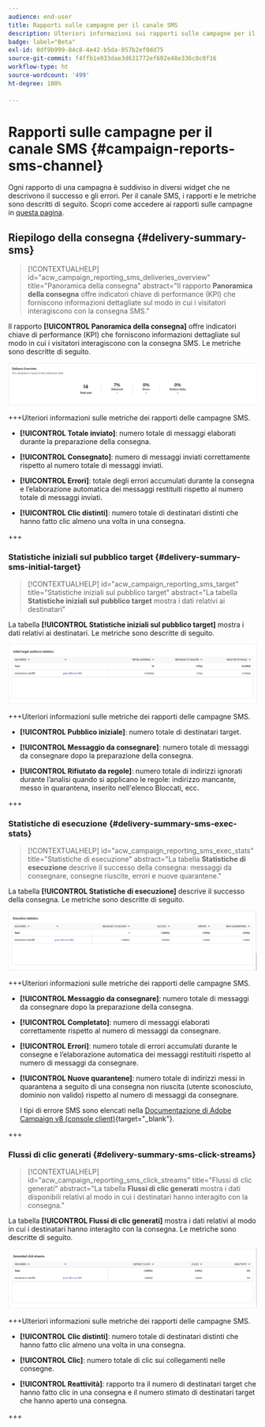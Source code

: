 ```yaml
---
audience: end-user
title: Rapporti sulle campagne per il canale SMS
description: Ulteriori informazioni sui rapporti sulle campagne per il canale SMS
badge: label="Beta"
exl-id: 0df9b999-84c8-4e42-b5da-857b2ef0dd75
source-git-commit: f4ffb1e033dae3d631772ef602e48e336c8c0f16
workflow-type: ht
source-wordcount: '499'
ht-degree: 100%

---
```


# Rapporti sulle campagne per il canale SMS {#campaign-reports-sms-channel}

Ogni rapporto di una campagna è suddiviso in diversi widget che ne descrivono il successo e gli errori. Per il canale SMS, i rapporti e le metriche sono descritti di seguito. Scopri come accedere ai rapporti sulle campagne in [questa pagina](campaign-reports.md).

## Riepilogo della consegna {#delivery-summary-sms}

>[!CONTEXTUALHELP]
>id="acw_campaign_reporting_sms_deliveries_overview"
>title="Panoramica della consegna"
>abstract="Il rapporto **Panoramica della consegna** offre indicatori chiave di performance (KPI) che forniscono informazioni dettagliate sul modo in cui i visitatori interagiscono con la consegna SMS."


Il rapporto **[!UICONTROL Panoramica della consegna]** offre indicatori chiave di performance (KPI) che forniscono informazioni dettagliate sul modo in cui i visitatori interagiscono con la consegna SMS. Le metriche sono descritte di seguito.

![](assets/campaign_report_sms_1.png)

+++Ulteriori informazioni sulle metriche dei rapporti delle campagne SMS.

* **[!UICONTROL Totale inviato]**: numero totale di messaggi elaborati durante la preparazione della consegna.

* **[!UICONTROL Consegnato]**: numero di messaggi inviati correttamente rispetto al numero totale di messaggi inviati.

* **[!UICONTROL Errori]**: totale degli errori accumulati durante la consegna e l’elaborazione automatica dei messaggi restituiti rispetto al numero totale di messaggi inviati.

* **[!UICONTROL Clic distinti]**: numero totale di destinatari distinti che hanno fatto clic almeno una volta in una consegna.

+++


### Statistiche iniziali sul pubblico target {#delivery-summary-sms-initial-target}

>[!CONTEXTUALHELP]
>id="acw_campaign_reporting_sms_target"
>title="Statistiche iniziali sul pubblico target"
>abstract="La tabella **Statistiche iniziali sul pubblico target** mostra i dati relativi ai destinatari"

La tabella **[!UICONTROL Statistiche iniziali sul pubblico target]** mostra i dati relativi ai destinatari. Le metriche sono descritte di seguito.


![](assets/campaign_report_sms_2.png)

+++Ulteriori informazioni sulle metriche dei rapporti delle campagne SMS.

* **[!UICONTROL Pubblico iniziale]**: numero totale di destinatari target.

* **[!UICONTROL Messaggio da consegnare]**: numero totale di messaggi da consegnare dopo la preparazione della consegna.

* **[!UICONTROL Rifiutato da regole]**: numero totale di indirizzi ignorati durante l’analisi quando si applicano le regole: indirizzo mancante, messo in quarantena, inserito nell&#39;elenco Bloccati, ecc.

+++


### Statistiche di esecuzione {#delivery-summary-sms-exec-stats}


>[!CONTEXTUALHELP]
>id="acw_campaign_reporting_sms_exec_stats"
>title="Statistiche di esecuzione"
>abstract="La tabella **Statistiche di esecuzione** descrive il successo della consegna: messaggi da consegnare, consegne riuscite, errori e nuove quarantene."


La tabella **[!UICONTROL Statistiche di esecuzione]** descrive il successo della consegna. Le metriche sono descritte di seguito.


![](assets/campaign_report_sms_3.png)

+++Ulteriori informazioni sulle metriche dei rapporti delle campagne SMS.

* **[!UICONTROL Messaggio da consegnare]**: numero totale di messaggi da consegnare dopo la preparazione della consegna.

* **[!UICONTROL Completato]**: numero di messaggi elaborati correttamente rispetto al numero di messaggi da consegnare.

* **[!UICONTROL Errori]**: numero totale di errori accumulati durante le consegne e l’elaborazione automatica dei messaggi restituiti rispetto al numero di messaggi da consegnare.

* **[!UICONTROL Nuove quarantene]**: numero totale di indirizzi messi in quarantena a seguito di una consegna non riuscita (utente sconosciuto, dominio non valido) rispetto al numero di messaggi da consegnare.

  I tipi di errore SMS sono elencati nella [Documentazione di Adobe Campaign v8 (console client)](https://experienceleague.adobe.com/docs/campaign/campaign-v8/send/failures/delivery-failures.html?lang=it#sms-quarantines){target="_blank"}.

+++

### Flussi di clic generati {#delivery-summary-sms-click-streams}


>[!CONTEXTUALHELP]
>id="acw_campaign_reporting_sms_click_streams"
>title="Flussi di clic generati"
>abstract="La tabella **Flussi di clic generati** mostra i dati disponibili relativi al modo in cui i destinatari hanno interagito con la consegna."

La tabella **[!UICONTROL Flussi di clic generati]** mostra i dati relativi al modo in cui i destinatari hanno interagito con la consegna. Le metriche sono descritte di seguito.

![](assets/campaign_report_sms_4.png)

+++Ulteriori informazioni sulle metriche dei rapporti delle campagne SMS.

* **[!UICONTROL Clic distinti]**: numero totale di destinatari distinti che hanno fatto clic almeno una volta in una consegna.

* **[!UICONTROL Clic]**: numero totale di clic sui collegamenti nelle consegne.

* **[!UICONTROL Reattività]**: rapporto tra il numero di destinatari target che hanno fatto clic in una consegna e il numero stimato di destinatari target che hanno aperto una consegna.

+++
